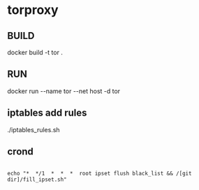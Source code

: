# torproxy

## BUILD

docker build -t tor .

## RUN

docker run --name tor --net host -d tor

## iptables add rules

./iptables_rules.sh

## crond
<code>
echo "*  */1  *  *  *  root ipset flush black_list && /[git dir]/fill_ipset.sh"
</code>
